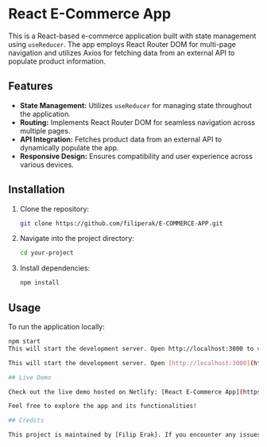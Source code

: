 # React E-Commerce App

This is a React-based e-commerce application built with state management using `useReducer`. The app employs React Router DOM for multi-page navigation and utilizes Axios for fetching data from an external API to populate product information.

## Features

- **State Management:** Utilizes `useReducer` for managing state throughout the application.
- **Routing:** Implements React Router DOM for seamless navigation across multiple pages.
- **API Integration:** Fetches product data from an external API to dynamically populate the app.
- **Responsive Design:** Ensures compatibility and user experience across various devices.

## Installation

1. Clone the repository:

    ```bash
    git clone https://github.com/filiperak/E-COMMERCE-APP.git
    ```

2. Navigate into the project directory:

    ```bash
    cd your-project
    ```

3. Install dependencies:

    ```bash
    npm install
    ```

## Usage

To run the application locally:

```bash
npm start
This will start the development server. Open http://localhost:3000 to view it in your browser.

This will start the development server. Open [http://localhost:3000](http://localhost:3000) to view it in your browser.

## Live Demo

Check out the live demo hosted on Netlify: [React E-Commerce App](https://filip-ecommerce-app.netlify.app/)

Feel free to explore the app and its functionalities!

## Credits

This project is maintained by [Filip Erak]. If you encounter any issues or have suggestions for improvements, please feel free to open an issue.